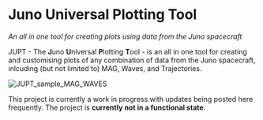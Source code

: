 # Juno Universal Plotting Tool
*An all in one tool for creating plots using data from the Juno spacecraft*

JUPT - The **J**uno **U**niversal **P**lotting **T**ool - is an all in one tool for creating and customising plots of any combination of data from the Juno spacecraft, inlcuding (but not limited to) MAG, Waves, and Trajectories.

![JUPT_sample_MAG_WAVES](https://github.com/daraghhollman/JUPT/assets/62439417/676cf30d-7df2-4468-90b1-7433d2443ac4)

This project is currently a work in progress with updates being posted here frequently. The project is **currently not in a functional state**.

